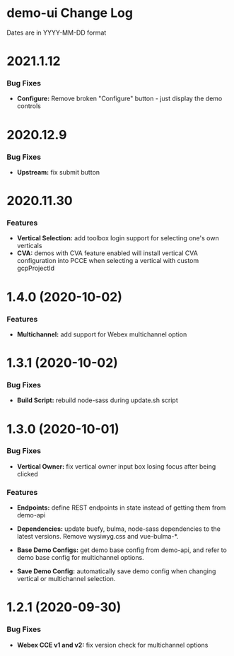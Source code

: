 # demo-ui Change Log

Dates are in YYYY-MM-DD format


# 2021.1.12

### Bug Fixes

* **Configure:** Remove broken "Configure" button - just display the demo
controls


# 2020.12.9

### Bug Fixes

* **Upstream:** fix submit button


# 2020.11.30

### Features

* **Vertical Selection:** add toolbox login support for selecting one's own
verticals
* **CVA:** demos with CVA feature enabled will install vertical CVA
configuration into PCCE when selecting a vertical with custom gcpProjectId


# 1.4.0 (2020-10-02)

### Features

* **Multichannel:** add support for Webex multichannel option


# 1.3.1 (2020-10-02)

### Bug Fixes

* **Build Script:** rebuild node-sass during update.sh script


# 1.3.0 (2020-10-01)

### Bug Fixes

* **Vertical Owner:** fix vertical owner input box losing focus after being
clicked


### Features

* **Endpoints:** define REST endpoints in state instead of getting them from
demo-api

* **Dependencies:** update buefy, bulma, node-sass dependencies to the latest
versions. Remove wysiwyg.css and vue-bulma-*.

* **Base Demo Configs:** get demo base config from demo-api, and refer to demo
base config for multichannel options.

* **Save Demo Config:** automatically save demo config when changing vertical or
multichannel selection.


# 1.2.1 (2020-09-30)

### Bug Fixes

* **Webex CCE v1 and v2:** fix version check for multichannel options
